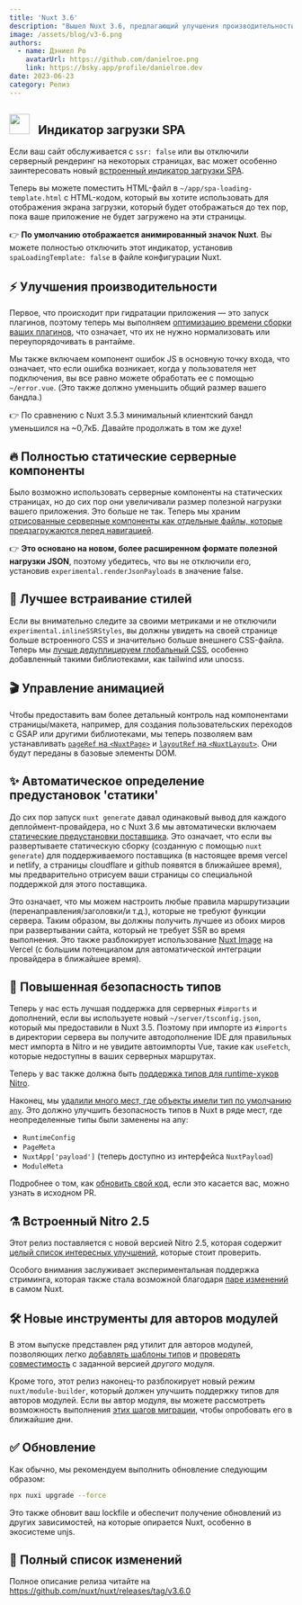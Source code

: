 ```yaml
---
title: 'Nuxt 3.6'
description: "Вышел Nuxt 3.6, предлагающий улучшения производительности, полностью статические серверные компоненты, улучшенное встраивание стилей, предустановки для статики, повышенную безопасность типов и многое другое."
image: /assets/blog/v3-6.png
authors:
  - name: Дэниел Ро
    avatarUrl: https://github.com/danielroe.png
    link: https://bsky.app/profile/danielroe.dev
date: 2023-06-23
category: Релиз
---
```


## <img style="display:inline" src="https://nuxt.com/assets/design-kit/icon-green.svg" width="36" height="36" valign="center"> &nbsp; Индикатор загрузки SPA

Если ваш сайт обслуживается с `ssr: false` или вы отключили серверный рендеринг на некоторых страницах, вас может особенно заинтересовать новый [встроенный индикатор загрузки SPA](https://github.com/nuxt/nuxt/pull/21640).

Теперь вы можете поместить HTML-файл в `~/app/spa-loading-template.html` с HTML-кодом, который вы хотите использовать для отображения экрана загрузки, который будет отображаться до тех пор, пока ваше приложение не будет загружено на эти страницы.

👉 **По умолчанию отображается анимированный значок Nuxt**. Вы можете полностью отключить этот индикатор, установив `spaLoadingTemplate: false` в файле конфигурации Nuxt.

## ⚡️ Улучшения производительности

Первое, что происходит при гидратации приложения — это запуск плагинов, поэтому теперь мы выполняем [оптимизацию времени сборки ваших плагинов](https://github.com/nuxt/nuxt/pull/21611), что означает, что их не нужно нормализовать или переупорядочивать в рантайме.

Мы также включаем компонент ошибок JS в основную точку входа, что означает, что если ошибка возникает, когда у пользователя нет подключения, вы все равно можете обработать ее с помощью `~/error.vue`. (Это также должно уменьшить общий размер вашего бандла.)

👉 По сравнению с Nuxt 3.5.3 минимальный клиентский бандл уменьшился на ~0,7кБ. Давайте продолжать в том же духе!

## 🔥 Полностью статические серверные компоненты

Было возможно использовать серверные компоненты на статических страницах, но до сих пор они увеличивали размер полезной нагрузки вашего приложения. Это больше не так. Теперь мы храним [отрисованные серверные компоненты как отдельные файлы, которые предзагружаются перед навигацией](https://github.com/nuxt/nuxt/pull/21461).

👉 **Это основано на новом, более расширенном формате полезной нагрузки JSON**, поэтому убедитесь, что вы не отключили его, установив `experimental.renderJsonPayloads` в значение false.

## 🎨 Лучшее встраивание стилей

Если вы внимательно следите за своими метриками и не отключили `experimental.inlineSSRStyles`, вы должны увидеть на своей странице больше встроенного CSS и значительно больше внешнего CSS-файла. Теперь мы [лучше дедуплицируем глобальный CSS](https://github.com/nuxt/nuxt/pull/21573), особенно добавленный такими библиотеками, как tailwind или unocss.

## 🎬 Управление анимацией

Чтобы предоставить вам более детальный контроль над компонентами страницы/макета, например, для создания пользовательских переходов с GSAP или другими библиотеками, мы теперь позволяем вам устанавливать [`pageRef` на `<NuxtPage>`](https://github.com/nuxt/nuxt/pull/19403) и [`layoutRef` на `<NuxtLayout>`](https://github.com/nuxt/nuxt/pull/19465). Они будут переданы в базовые элементы DOM.

## ✨ Автоматическое определение предустановок 'статики'

До сих пор запуск `nuxt generate` давал одинаковый вывод для каждого деплоймент-провайдера, но с Nuxt 3.6 мы 
автоматически включаем [статические предустановки поставщика](https://github.com/nuxt/nuxt/pull/21655). Это означает, что если вы развертываете статическую сборку (созданную с помощью `nuxt generate`) для поддерживаемого поставщика (в настоящее время vercel и netlify, а страницы cloudflare и github появятся в ближайшее время), мы предварительно отрисуем ваши страницы со специальной поддержкой для этого поставщика.

Это означает, что мы можем настроить любые правила маршрутизации (перенаправления/заголовки/и т.д.), которые не требуют функции сервера. Таким образом, вы должны получить лучшее из обоих миров при развертывании сайта, который не требует SSR во время выполнения. Это также разблокирует использование [Nuxt Image](https://github.com/nuxt/image) на Vercel (с большим потенциалом для автоматической интеграции провайдера в ближайшее время).

## 💪 Повышенная безопасность типов

Теперь у нас есть лучшая поддержка для серверных `#imports` и дополнений, если вы используете новый `~/server/tsconfig.json`, который мы предоставили в Nuxt 3.5. Поэтому при импорте из `#imports` в директории сервера вы получите автодополнение IDE для правильных мест импорта в Nitro и не увидите автоимпорты Vue, такие как `useFetch`, которые недоступны в ваших серверных маршрутах.

Теперь у вас также должна быть [поддержка типов для runtime-хуков Nitro](https://github.com/nuxt/nuxt/pull/21666).

Наконец, мы [удалили много мест, где объекты имели тип по умолчанию `any`](https://github.com/nuxt/nuxt/pull/21700). Это должно улучшить безопасность типов в Nuxt в ряде мест, где неопределенные типы были заменены на any:

* `RuntimeConfig`
* `PageMeta`
* `NuxtApp['payload']` (теперь доступно из интерфейса `NuxtPayload`)
* `ModuleMeta`

Подробнее о том, как [обновить свой код](https://github.com/nuxt/nuxt/pull/21700), если это касается вас, можно узнать в исходном PR.

## ⚗️ Встроенный Nitro 2.5

Этот релиз поставляется с новой версией Nitro 2.5, которая содержит [целый список интересных улучшений](https://github.com/unjs/nitro/releases/tag/v2.5.0), которые стоит проверить.

Особого внимания заслуживает экспериментальная поддержка стриминга, которая также стала возможной благодаря [паре изменений](https://github.com/nuxt/nuxt/pull/21665) в самом Nuxt.

## 🛠️ Новые инструменты для авторов модулей

В этом выпуске представлен ряд утилит для авторов модулей, позволяющих легко [добавлять шаблоны типов](https://github.com/nuxt/nuxt/pull/21331) и [проверять совместимость](https://github.com/nuxt/nuxt/pull/21246) с заданной версией _другого_ модуля.

Кроме того, этот релиз наконец-то разблокирует новый режим `nuxt/module-builder`, который должен улучшить поддержку типов для авторов модулей. Если вы автор модуля, вы можете рассмотреть возможность выполнения [этих шагов миграции](https://github.com/nuxt/starter/pull/392), чтобы опробовать его в ближайшие дни.

## ✅ Обновление

Как обычно, мы рекомендуем выполнить обновление следующим образом:

```sh
npx nuxi upgrade --force
```

Это также обновит ваш lockfile и обеспечит получение обновлений из других зависимостей, на которые опирается Nuxt, особенно в экосистеме unjs.

## 📃 Полный список изменений

Полное описание релиза читайте на https://github.com/nuxt/nuxt/releases/tag/v3.6.0
